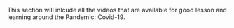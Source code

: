 This section will inlcude all the videos that are available for good lesson and learning around the Pandemic: Covid-19.
